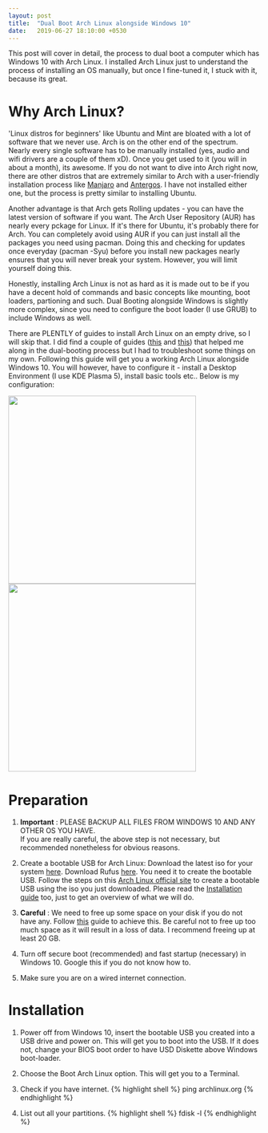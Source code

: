 ```yaml
---
layout: post
title:  "Dual Boot Arch Linux alongside Windows 10"
date:   2019-06-27 18:10:00 +0530
---
```


This post will cover in detail, the process to dual boot a computer which has Windows 10 with Arch Linux. I installed Arch Linux just to understand the process of installing an OS manually, but once I fine-tuned it, I stuck with it, because its great.

# Why Arch Linux?
'Linux distros for beginners' like Ubuntu and Mint are bloated with a lot of software that we never use. Arch is on the other end of the spectrum. Nearly every single software has to be manually installed (yes, audio and wifi drivers are a couple of them xD). Once you get used to it (you will in about a month), its awesome. If you do not want to dive into Arch right now, there are other distros that are extremely similar to Arch with a user-friendly installation process like <a href="https://manjaro.org/">Manjaro</a> and <a href="https://antergos.com/">Antergos</a>. I have not installed either one, but the process is pretty similar to installing Ubuntu.

Another advantage is that Arch gets Rolling updates - you can have the latest version of software if you want. The Arch User Repository (AUR) has nearly every pckage for Linux. If it's there for Ubuntu, it's probably there for Arch. You can completely avoid using AUR if you can just install all the packages you need using pacman. Doing this and checking for updates once everyday (pacman -Syu) before you install new packages nearly ensures that you will never break your system. However, you will limit yourself doing this.

Honestly, installing Arch Linux is not as hard as it is made out to be if you have a decent hold of commands and basic  concepts like mounting, boot loaders, partioning and such. Dual Booting alongside Windows is slightly more complex, since you need to configure the boot loader (I use GRUB) to include Windows as well.

There are PLENTLY of guides to install Arch Linux on an empty drive, so I will skip that. I did find a couple of guides (<a href="https://nnserverthings.wordpress.com/2017/07/04/arch-linux-with-windows-10-dual-boot/">this</a> and <a href="http://www.linuxandubuntu.com/home/dual-boot-ubuntu-and-arch-linux/">this</a>) that helped me along in the dual-booting process but I had to troubleshoot some things on my own. Following this guide will get you a working Arch Linux alongside Windows 10. You will however, have to configure it - install a Desktop Environment (I use KDE Plasma 5), install basic tools etc.. Below is my configuration:

<img style="margin-right: 40px;" src="{{ site.baseurl }}{{ site.url }}/assets/images/archlinux_dual_boot/Desktop.png" width="375"/><img src="{{ site.baseurl }}{{ site.url }}/assets/images/archlinux_dual_boot/Apps.png" width="375"/>

# Preparation
1. **Important** : PLEASE BACKUP ALL FILES FROM WINDOWS 10 AND ANY OTHER OS YOU HAVE.<br>If you are really careful, the above step is not necessary, but recommended nonetheless for obvious reasons.

2. Create a bootable USB for Arch Linux: Download the latest iso for your system <a href="https://www.archlinux.org/download/">here</a>. Download Rufus <a href="https://rufus.ie/">here</a>. You need it to create the bootable USB. Follow the steps on this <a href="https://wiki.archlinux.org/index.php/USB_flash_installation_media">Arch Linux official site</a> to create a bootable USB using the iso you just downloaded. Please read the <a href="https://wiki.archlinux.org/index.php/Installation_guide">Installation guide</a> too, just to get an overview of what we will do.

3. **Careful** : We need to free up some space on your disk if you do not have any. Follow <a href="https://winaero.com/blog/shrink-partition-windows-10/">this</a> guide to achieve this. Be careful not to free up too much space as it will result in a loss of data. I recommend freeing up at least 20 GB.

4. Turn off secure boot (recommended) and fast startup (necessary) in Windows 10. Google this if you do not know how to.

5. Make sure you are on a wired internet connection.

# Installation
1. Power off from Windows 10, insert the bootable USB you created into a USB drive and power on. This will get you to boot into the USB. If it does not, change your BIOS boot order to have USD Diskette above Windows boot-loader.

2. Choose the Boot Arch Linux option. This will get you to a Terminal.

3. Check if you have internet.
{% highlight shell %}
ping archlinux.org
{% endhighlight %}

4. List out all your partitions.
{% highlight shell %}
fdisk -l
{% endhighlight %}